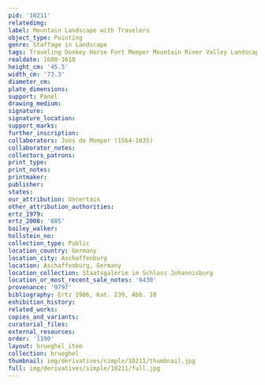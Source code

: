 ```yaml
---
pid: '10211'
relatedimg: 
label: Mountain Landscape with Travelers
object_type: Painting
genre: Staffage in Landscape
tags: Traveling Donkey Horse Fort Momper Mountain River Valley Landscape
realdate: 1600-1610
height_cm: '45.5'
width_cm: '73.3'
diameter_cm: 
plate_dimensions: 
support: Panel
drawing_medium: 
signature: 
signature_location: 
support_marks: 
further_inscription: 
collaborators: Joos de Momper (1564-1635)
collaborator_notes: 
collectors_patrons: 
print_type: 
print_notes: 
printmaker: 
publisher: 
states: 
our_attribution: Uncertain
other_attribution_authorities: 
ertz_1979: 
ertz_2008: '685'
bailey_walker: 
hollstein_no: 
collection_type: Public
location_country: Germany
location_city: Aschaffenburg
location: Aschaffenburg, Germany
location_collection: Staatsgalerie im Schloss Johannisburg
location_or_most_recent_sale_notes: '6430'
provenance: '9797'
bibliography: Ertz 1986, Kat. 239, Abb. 10
exhibition_history: 
related_works: 
copies_and_variants: 
curatorial_files: 
external_resources: 
order: '1190'
layout: brueghel_item
collection: brueghel
thumbnail: img/derivatives/simple/10211/thumbnail.jpg
full: img/derivatives/simple/10211/full.jpg
---
```

